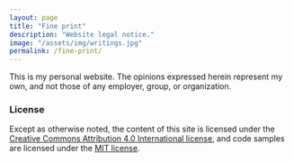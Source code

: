 ```yaml
---
layout: page
title: "Fine print"
description: "Website legal notice."
image: "/assets/img/writings.jpg"
permalink: /fine-print/
---
```


This is my personal website. The opinions expressed herein represent my own, and not those of any employer, group, or organization.

### License

Except as otherwise noted, the content of this site is licensed under the <a rel="license cc:license" href="//creativecommons.org/licenses/by/4.0/">Creative Commons Attribution 4.0 International license</a>, and code samples are licensed under the <a rel="license" href="//raw.githubusercontent.com/MilanAryal/milanaryal.github.io/master/LICENSE">MIT license</a>.
